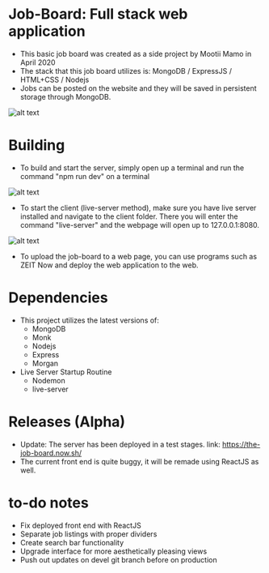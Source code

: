 # Job-Board: Full stack web application
- This basic job board was created as a side project by Mootii Mamo in April 2020
- The stack that this job board utilizes is: MongoDB / ExpressJS / HTML+CSS / Nodejs
- Jobs can be posted on the website and they will be saved in persistent storage through MongoDB.

![alt text](https://i.imgur.com/E9gOfYC.png)

# Building
- To build and start the server, simply open up a terminal and run the command "npm run dev" on a terminal

![alt text](https://i.imgur.com/0gTSGDk.png)

- To start the client (live-server method), make sure you have live server installed and navigate to the client folder.  There you will enter the command "live-server" and the webpage will open up to 127.0.0.1:8080.

![alt text](https://i.imgur.com/AFQiFeR.png)

- To upload the job-board to a web page, you can use programs such as ZEIT Now and deploy the web application to the web.



# Dependencies
- This project utilizes the latest versions of:
  - MongoDB
  - Monk
  - Nodejs
  - Express
  - Morgan
- Live Server Startup Routine
  - Nodemon
  - live-server

# Releases (Alpha)
- Update: The server has been deployed in a test stages.
link: https://the-job-board.now.sh/
- The current front end is quite buggy, it will be remade using ReactJS as well.

# to-do notes
- Fix deployed front end with ReactJS
- Separate job listings with proper dividers
- Create search bar functionality
- Upgrade interface for more aesthetically pleasing views
- Push out updates on devel git branch before on production
